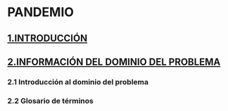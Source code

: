# PANDEMIO
## [1.INTRODUCCIÓN](introduccion.md)
## [2.INFORMACIÓN DEL DOMINIO DEL PROBLEMA](dominio_del_problema)
### 2.1 Introducción al dominio del problema
### 2.2 Glosario de términos
